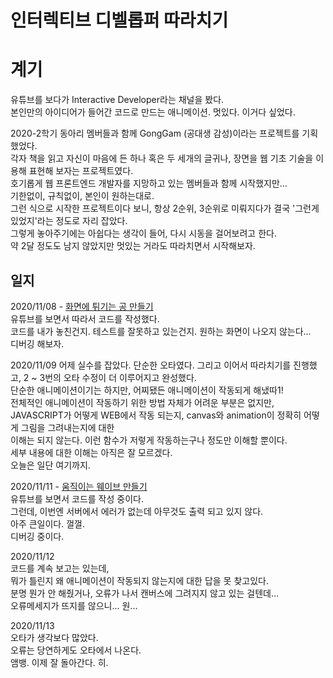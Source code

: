 인터렉티브 디벨롭퍼 따라치기
============================

# 계기  
유튜브를 보다가 Interactive Developer라는 채널을 봤다.  
본인만의 아이디어가 들어간 코드로 만드는 애니메이션.
멋있다.
이거다 싶었다.  
 
2020-2학기 동아리 멤버들과 함께 GongGam (공대생 감성)이라는 프로젝트를 기획했었다.  
각자 책을 읽고 자신이 마음에 든 하나 혹은 두 세개의 글귀나, 장면을 웹 기초 기술을 이용해 표현해 보자는 프로젝트였다.  
호기롭게 웹 프론트엔드 개발자를 지망하고 있는 멤버들과 함께 시작했지만...  
기한없이, 규칙없이, 본인이 원하는대로.  
그런 식으로 시작한 프로젝트이다 보니, 항상 2순위, 3순위로 미뤄지다가 결국 '그런게 있었지'라는 정도로 자리 잡았다.  
그렇게 놓아주기에는 아쉽다는 생각이 들어, 다시 시동을 걸어보려고 한다.  
약 2달 정도도 남지 않았지만 멋있는 거라도 따라치면서 시작해보자.  

## 일지
2020/11/08 - [화면에 튀기는 공 만들기](https://youtu.be/sLCiI6d5vTM)   
유튜브를 보면서 따라서 코드를 작성했다.  
코드를 내가 놓친건지. 테스트를 잘못하고 있는건지. 원하는 화면이 나오지 않는다...  
디버깅 해보자.  

2020/11/09
어제 실수를 잡았다. 단순한 오타였다.
그리고 이어서 따라치기를 진행했고, 2 ~ 3번의 오타 수정이 더 이루어지고 완성했다.  
단순한 애니메이션이기는 하지만, 어찌됐든 애니메이션이 작동되게 해냈따1!  
전체적인 애니메이션이 작동하기 위한 방법 자체가 어려운 부분은 없지만,  
JAVASCRIPT가 어떻게 WEB에서 작동 되는지, canvas와 animation이 정확히 어떻게 그림을 그려내는지에 대한  
이해는 되지 않는다. 이런 함수가 저렇게 작동하는구나 정도만 이해할 뿐이다.  
세부 내용에 대한 이해는 아직은 잘 모르겠다.  
오늘은 일단 여기까지. 

2020/11/11 - [움직이는 웨이브 만들기](https://youtu.be/LLfhY4eVwDY)  
유튜브를 보면서 코드를 작성 중이다.  
그런데, 이번엔 서버에서 에러가 없는데 아무것도 출력 되고 있지 않다.  
아주 큰일이다. 껄껄.  
디버깅 중이다.   

2020/11/12  
코드를 계속 보고는 있는데,  
뭐가 틀린지 왜 애니메이션이 작동되지 않는지에 대한 답을 못 찾고있다.  
분명 뭔가 안 해줬거나, 오류가 나서 캔버스에 그려지지 않고 있는 걸텐데...  
오류메세지가 뜨지를 않으니... 원... 

2020/11/13  
오타가 생각보다 많았다.  
오류는 당연하게도 오타에서 나온다.  
앰뱅. 이제 잘 돌아간다. 히.     
